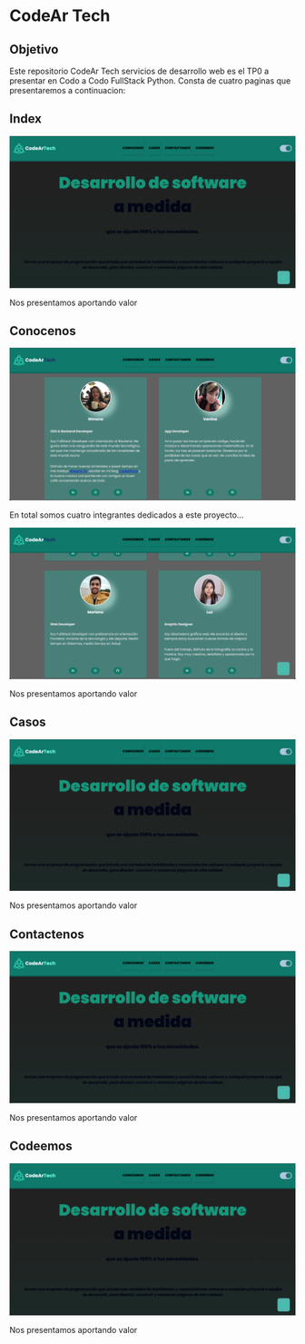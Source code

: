 # CodeAr Tech
## Objetivo 
Este repositorio  CodeAr  Tech  servicios  de  desarrollo web  es  el  TP0  a  presentar  en  Codo  a  Codo  FullStack Python. 
Consta de cuatro paginas que presentaremos a continuacion:
## Index 
<picture>
  <img alt="Shows an illustrated sun in light mode and a moon with stars in dark mode." src="assets/imgs/readme-web-01.png">
</picture>

Nos presentamos aportando valor 

## Conocenos 
<picture>
  <img alt="Shows an illustrated sun in light mode and a moon with stars in dark mode." src="assets/imgs/readme-web-02.png">
</picture>

En total somos cuatro integrantes dedicados a este proyecto...

<picture>
  <img alt="Shows an illustrated sun in light mode and a moon with stars in dark mode." src="assets/imgs/readme-web-03.png">
</picture>

Nos presentamos aportando valor

## Casos 
<picture>
  <img alt="Shows an illustrated sun in light mode and a moon with stars in dark mode." src="assets/imgs/img-web-01.png">
</picture>

Nos presentamos aportando valor

## Contactenos 
<picture>
  <img alt="Shows an illustrated sun in light mode and a moon with stars in dark mode." src="assets/imgs/img-web-01.png">
</picture>

Nos presentamos aportando valor
## Codeemos 
<picture>
  <img alt="Shows an illustrated sun in light mode and a moon with stars in dark mode." src="assets/imgs/img-web-01.png">
</picture>

Nos presentamos aportando valor
